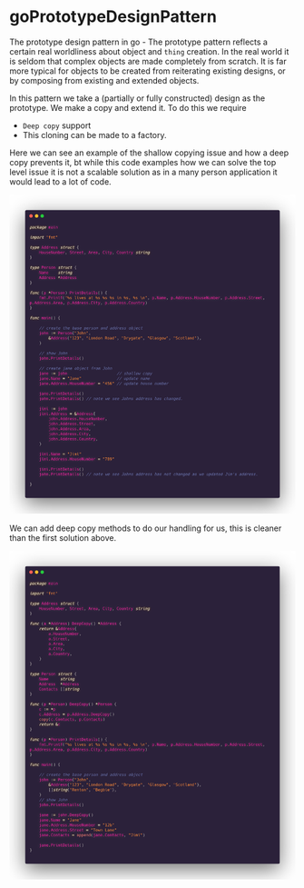 # goPrototypeDesignPattern

The prototype design pattern in go - The prototype pattern reflects a certain real worldliness about object and `thing` creation. In the real world it is seldom that complex objects are made completely from scratch. It is far more typical for objects to be created from reiterating existing designs, or by composing from existing and extended objects.

In this pattern we take a (partially or fully constructed) design as the prototype. We make a copy and extend it. To do this we require

- `Deep copy` support
- This cloning can be made to a factory.

Here we can see an example of the shallow copying issue and how a deep copy prevents it, bt while this code examples how we can solve the top level issue it is not a scalable solution as in a many person application it would lead to a lot of code.

![](/assets/prototype1.png)

We can add deep copy methods to do our handling for us, this is cleaner than the first solution above.

![](/assets/prototype2.png)
